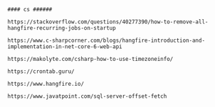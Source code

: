 ﻿````` 
#### cs ######

https://stackoverflow.com/questions/40277390/how-to-remove-all-hangfire-recurring-jobs-on-startup

https://www.c-sharpcorner.com/blogs/hangfire-introduction-and-implementation-in-net-core-6-web-api

https://makolyte.com/csharp-how-to-use-timezoneinfo/

https://crontab.guru/

https://www.hangfire.io/

https://www.javatpoint.com/sql-server-offset-fetch


```````

